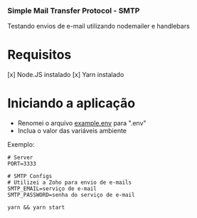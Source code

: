 ### Simple Mail Transfer Protocol - SMTP

<p>Testando envios de e-mail utilizando nodemailer e handlebars</p>

# Requisitos

[x] Node.JS instalado
[x] Yarn instalado

# Iniciando a aplicação

- Renomei o arquivo <a href="">example.env</a> para ".env"
- Inclua o valor das variáveis ambiente

<p>Exemplo:</p>

```
# Server
PORT=3333

# SMTP Configs
# Utilizei a Zoho para envio de e-mails
SMTP_EMAIL=serviço de e-mail
SMTP_PASSWORD=senha do serviço de e-mail
```

```
yarn && yarn start
```

